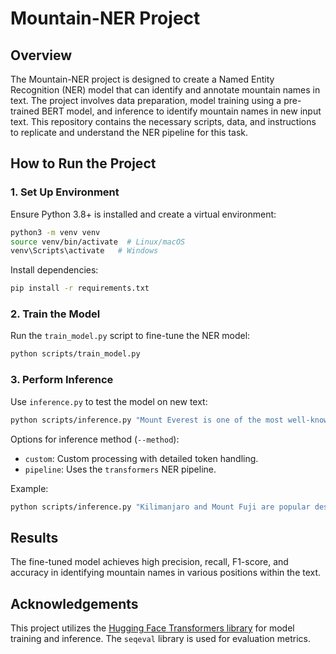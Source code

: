 # Mountain-NER Project

## Overview

The Mountain-NER project is designed to create a Named Entity Recognition (NER) model that can identify and annotate mountain names in text. The project involves data preparation, model training using a pre-trained BERT model, and inference to identify mountain names in new input text. This repository contains the necessary scripts, data, and instructions to replicate and understand the NER pipeline for this task.

## How to Run the Project

### 1. Set Up Environment

Ensure Python 3.8+ is installed and create a virtual environment:

```bash
python3 -m venv venv
source venv/bin/activate  # Linux/macOS
venv\Scripts\activate   # Windows
```

Install dependencies:

```bash
pip install -r requirements.txt
```

### 2. Train the Model

Run the `train_model.py` script to fine-tune the NER model:

```bash
python scripts/train_model.py
```

### 3. Perform Inference

Use `inference.py` to test the model on new text:

```bash
python scripts/inference.py "Mount Everest is one of the most well-known peaks in the world."
```

Options for inference method (`--method`):

- `custom`: Custom processing with detailed token handling.
- `pipeline`: Uses the `transformers` NER pipeline.

Example:

```bash
python scripts/inference.py "Kilimanjaro and Mount Fuji are popular destinations." --method pipeline
```

## Results

The fine-tuned model achieves high precision, recall, F1-score, and accuracy in identifying mountain names in various positions within the text.

## Acknowledgements

This project utilizes the [Hugging Face Transformers library](https://huggingface.co/transformers/) for model training and inference. The `seqeval` library is used for evaluation metrics.
